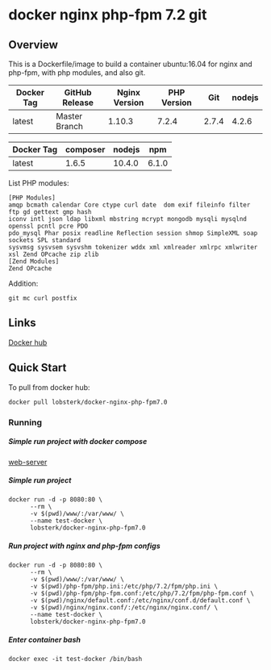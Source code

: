 # docker nginx php-fpm 7.2 git

## Overview

This is a Dockerfile/image to build a container ubuntu:16.04 for nginx and php-fpm, with php modules, and also git.

| Docker Tag 	| GitHub Release 	| Nginx Version 	| PHP Version 	| Git           | nodejs           |
|------------	|----------------	|---------------	|-------------	|-------------	| -------------	   |
| latest     	| Master Branch  	| 1.10.3        	|   7.2.4    	| 2.7.4         |  4.2.6           |

| Docker Tag 	| composer         	| nodejs         	| npm           	|
|------------	|----------------	|----------------	|---------------	|
| latest     	| 1.6.5          	| 10.4.0         	| 6.1.0          	|


List PHP modules:
```
[PHP Modules]
amqp bcmath calendar Core ctype curl date  dom exif fileinfo filter ftp gd gettext gmp hash
iconv intl json ldap libxml mbstring mcrypt mongodb mysqli mysqlnd openssl pcntl pcre PDO
pdo_mysql Phar posix readline Reflection session shmop SimpleXML soap sockets SPL standard 
sysvmsg sysvsem sysvshm tokenizer wddx xml xmlreader xmlrpc xmlwriter xsl Zend OPcache zip zlib
[Zend Modules]
Zend OPcache
```
Addition:

`git mc curl postfix`

## Links 
[Docker hub](https://hub.docker.com/r/lobsterk/docker-nginx-php-fpm7.0/)

## Quick Start

To pull from docker hub:

`docker pull lobsterk/docker-nginx-php-fpm7.0`

### Running

##### Simple run project with docker compose

[web-server](https://github.com/lobsterk/docker-web-basic)


##### Simple run project 
```     
docker run -d -p 8080:80 \
      --rm \
      -v $(pwd)/www/:/var/www/ \
      --name test-docker \
      lobsterk/docker-nginx-php-fpm7.0
```

##### Run project with nginx and php-fpm configs
```     
docker run -d -p 8080:80 \
      --rm \
      -v $(pwd)/www/:/var/www/ \
      -v $(pwd)/php-fpm/php.ini:/etc/php/7.2/fpm/php.ini \
      -v $(pwd)/php-fpm/php-fpm.conf:/etc/php/7.2/fpm/php-fpm.conf \
      -v $(pwd)/nginx/default.conf:/etc/nginx/conf.d/default.conf \
      -v $(pwd)/nginx/nginx.conf/:/etc/nginx/nginx.conf/ \
      --name test-docker \
      lobsterk/docker-nginx-php-fpm7.0
```

##### Enter container bash

`docker exec -it test-docker /bin/bash`